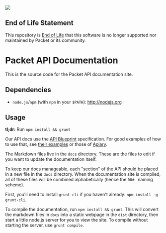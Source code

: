 ![](https://img.shields.io/badge/Stability-EndOfLife-black.svg)

## End of Life Statement

This repository is [End of Life](https://github.com/packethost/standards/blob/master/end-of-life-statement.md) that this software is no longer supported nor maintained by Packet or its community.

Packet API Documentation
========================

This is the source code for the Packet API documentation site.

Dependencies
------------

* `node.js`/`npm` (with `npm` in your `$PATH`): http://nodejs.org

Usage
-----

**tl;dr:** Run `npm install && grunt`

Our API docs use the [API Blueprint][1] specification. For good examples of
how to use that, see [their examples][2] or those of [Apiary][3].

[1]: http://apiblueprint.org
[2]: https://github.com/apiaryio/api-blueprint/tree/master/examples
[3]: http://apiary.io/blueprint

The Markdown files live in the `docs` directory. These are the files to edit if
you want to update the documentation itself.

To keep our docs manageable, each "section" of the API should be placed in
a new file in the `docs` directory. When the documentation site is compiled,
all of these files will be combined alphabetically (hence the `00#-` naming
scheme).

First, you'll need to install `grunt-cli` if you haven't already: `npm install
-g grunt-cli`.

To compile the documentation, run `npm install && grunt`. This will convert the
markdown files in `docs` into a static webpage in the `dist` directory, then
start a little node.js server for you to view the site. To compile without
starting the server, use `grunt compile`.

[4]: https://github.com/danielgtaylor/aglio
